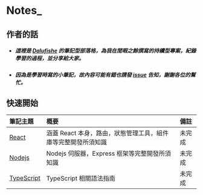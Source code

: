 # Notes\_

## 作者的話

- ##### 這裡是 [Dalufishe](https://github.com/Dalufishe) 的筆記型部落格，為我在閒暇之餘撰寫的持續型專案，紀錄學習的過程，並分享給大家。

- ##### 因為是學習時寫的小筆記，故內容可能有錯也請發 [issue](https://github.com/Dalufishe/Notes_/issues) 告知，謝謝各位的幫忙。

## 快速開始

| 筆記主題                                         | 概要                                                          | 備註   |
| :----------------------------------------------- | :------------------------------------------------------------ | :----- |
| [React](./Notes/React/0-React.md)                | 涵蓋 React 本身，路由，狀態管理工具，組件庫等完整開發所須知識 | 未完成 |
| [Nodejs](./Notes/Nodejs/0-Nodejs.md)             | Nodejs 伺服器，Express 框架等完整開發所須知識                 | 未完成 |
| [TypeScript](./Notes/TypeScript/0-TypeScript.md) | TypeScript 相關語法指南                                       | 未完成 |

